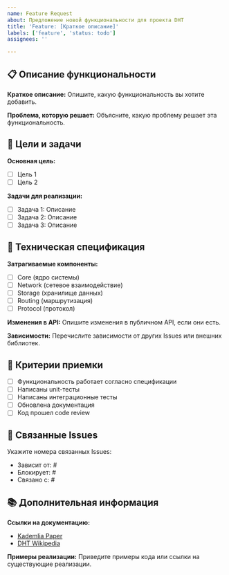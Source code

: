 ```yaml
---
name: Feature Request
about: Предложение новой функциональности для проекта DHT
title: 'Feature: [Краткое описание]'
labels: ['feature', 'status: todo']
assignees: ''

---
```


## 📋 Описание функциональности

**Краткое описание:**
Опишите, какую функциональность вы хотите добавить.

**Проблема, которую решает:**
Объясните, какую проблему решает эта функциональность.

## 🎯 Цели и задачи

**Основная цель:**
- [ ] Цель 1
- [ ] Цель 2

**Задачи для реализации:**
- [ ] Задача 1: Описание
- [ ] Задача 2: Описание
- [ ] Задача 3: Описание

## 🔧 Техническая спецификация

**Затрагиваемые компоненты:**
- [ ] Core (ядро системы)
- [ ] Network (сетевое взаимодействие)
- [ ] Storage (хранилище данных)
- [ ] Routing (маршрутизация)
- [ ] Protocol (протокол)

**Изменения в API:**
Опишите изменения в публичном API, если они есть.

**Зависимости:**
Перечислите зависимости от других Issues или внешних библиотек.

## 📝 Критерии приемки

- [ ] Функциональность работает согласно спецификации
- [ ] Написаны unit-тесты
- [ ] Написаны интеграционные тесты
- [ ] Обновлена документация
- [ ] Код прошел code review

## 🔗 Связанные Issues

Укажите номера связанных Issues:
- Зависит от: #
- Блокирует: #
- Связано с: #

## 📚 Дополнительная информация

**Ссылки на документацию:**
- [Kademlia Paper](https://pdos.csail.mit.edu/~petar/papers/maymounkov-kademlia-lncs.pdf)
- [DHT Wikipedia](https://en.wikipedia.org/wiki/Distributed_hash_table)

**Примеры реализации:**
Приведите примеры кода или ссылки на существующие реализации.


